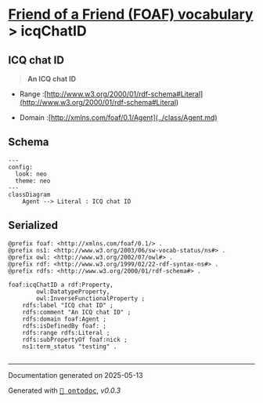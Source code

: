 # [Friend of a Friend (FOAF) vocabulary](../homepage.md) > icqChatID

## ICQ chat ID

> **An ICQ chat ID**

- Range :[http://www.w3.org/2000/01/rdf-schema#Literal](<http://www.w3.org/2000/01/rdf-schema#Literal>)

- Domain :[http://xmlns.com/foaf/0.1/Agent](../class/Agent.md)

## Schema

```mermaid
---
config:
  look: neo
  theme: neo
---
classDiagram
    Agent --> Literal : ICQ chat ID
```

## Serialized

```ttl
@prefix foaf: <http://xmlns.com/foaf/0.1/> .
@prefix ns1: <http://www.w3.org/2003/06/sw-vocab-status/ns#> .
@prefix owl: <http://www.w3.org/2002/07/owl#> .
@prefix rdf: <http://www.w3.org/1999/02/22-rdf-syntax-ns#> .
@prefix rdfs: <http://www.w3.org/2000/01/rdf-schema#> .

foaf:icqChatID a rdf:Property,
        owl:DatatypeProperty,
        owl:InverseFunctionalProperty ;
    rdfs:label "ICQ chat ID" ;
    rdfs:comment "An ICQ chat ID" ;
    rdfs:domain foaf:Agent ;
    rdfs:isDefinedBy foaf: ;
    rdfs:range rdfs:Literal ;
    rdfs:subPropertyOf foaf:nick ;
    ns1:term_status "testing" .


```

---

Documentation generated on 2025-05-13

Generated with <kbd>[📑 ontodoc](https://github.com/StephaneBranly/ontodoc)</kbd>, *v0.0.3*